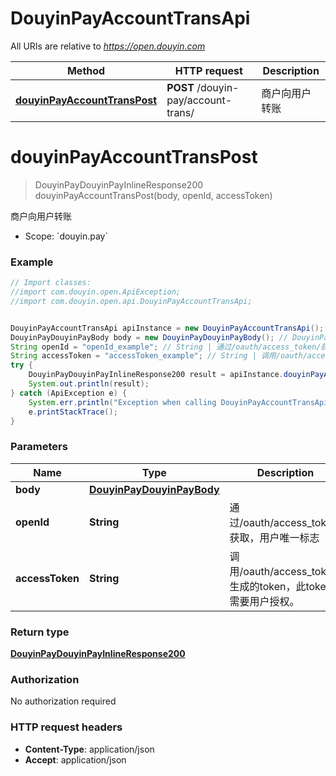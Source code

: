 # DouyinPayAccountTransApi

All URIs are relative to *https://open.douyin.com*

Method | HTTP request | Description
------------- | ------------- | -------------
[**douyinPayAccountTransPost**](DouyinPayAccountTransApi.md#douyinPayAccountTransPost) | **POST** /douyin-pay/account-trans/ | 商户向用户转账

<a name="douyinPayAccountTransPost"></a>
# **douyinPayAccountTransPost**
> DouyinPayDouyinPayInlineResponse200 douyinPayAccountTransPost(body, openId, accessToken)

商户向用户转账

* Scope: &#x60;douyin.pay&#x60; 

### Example
```java
// Import classes:
//import com.douyin.open.ApiException;
//import com.douyin.open.api.DouyinPayAccountTransApi;


DouyinPayAccountTransApi apiInstance = new DouyinPayAccountTransApi();
DouyinPayDouyinPayBody body = new DouyinPayDouyinPayBody(); // DouyinPayDouyinPayBody | 
String openId = "openId_example"; // String | 通过/oauth/access_token/获取，用户唯一标志
String accessToken = "accessToken_example"; // String | 调用/oauth/access_token/生成的token，此token需要用户授权。
try {
    DouyinPayDouyinPayInlineResponse200 result = apiInstance.douyinPayAccountTransPost(body, openId, accessToken);
    System.out.println(result);
} catch (ApiException e) {
    System.err.println("Exception when calling DouyinPayAccountTransApi#douyinPayAccountTransPost");
    e.printStackTrace();
}
```

### Parameters

Name | Type | Description  | Notes
------------- | ------------- | ------------- | -------------
 **body** | [**DouyinPayDouyinPayBody**](DouyinPayDouyinPayBody.md)|  |
 **openId** | **String**| 通过/oauth/access_token/获取，用户唯一标志 |
 **accessToken** | **String**| 调用/oauth/access_token/生成的token，此token需要用户授权。 |

### Return type

[**DouyinPayDouyinPayInlineResponse200**](DouyinPayDouyinPayInlineResponse200.md)

### Authorization

No authorization required

### HTTP request headers

 - **Content-Type**: application/json
 - **Accept**: application/json

